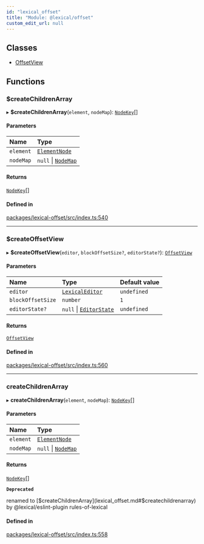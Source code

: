```yaml
---
id: "lexical_offset"
title: "Module: @lexical/offset"
custom_edit_url: null
---
```


## Classes

- [OffsetView](../classes/lexical_offset.OffsetView.md)

## Functions

### $createChildrenArray

▸ **$createChildrenArray**(`element`, `nodeMap`): [`NodeKey`](lexical.md#nodekey)[]

#### Parameters

| Name | Type |
| :------ | :------ |
| `element` | [`ElementNode`](../classes/lexical.ElementNode.md) |
| `nodeMap` | ``null`` \| [`NodeMap`](lexical.md#nodemap) |

#### Returns

[`NodeKey`](lexical.md#nodekey)[]

#### Defined in

[packages/lexical-offset/src/index.ts:540](https://github.com/facebook/lexical/tree/main/packages/lexical-offset/src/index.ts#L540)

___

### $createOffsetView

▸ **$createOffsetView**(`editor`, `blockOffsetSize?`, `editorState?`): [`OffsetView`](../classes/lexical_offset.OffsetView.md)

#### Parameters

| Name | Type | Default value |
| :------ | :------ | :------ |
| `editor` | [`LexicalEditor`](../classes/lexical.LexicalEditor.md) | `undefined` |
| `blockOffsetSize` | `number` | `1` |
| `editorState?` | ``null`` \| [`EditorState`](../classes/lexical.EditorState.md) | `undefined` |

#### Returns

[`OffsetView`](../classes/lexical_offset.OffsetView.md)

#### Defined in

[packages/lexical-offset/src/index.ts:560](https://github.com/facebook/lexical/tree/main/packages/lexical-offset/src/index.ts#L560)

___

### createChildrenArray

▸ **createChildrenArray**(`element`, `nodeMap`): [`NodeKey`](lexical.md#nodekey)[]

#### Parameters

| Name | Type |
| :------ | :------ |
| `element` | [`ElementNode`](../classes/lexical.ElementNode.md) |
| `nodeMap` | ``null`` \| [`NodeMap`](lexical.md#nodemap) |

#### Returns

[`NodeKey`](lexical.md#nodekey)[]

**`Deprecated`**

renamed to [$createChildrenArray](lexical_offset.md#$createchildrenarray) by @lexical/eslint-plugin rules-of-lexical

#### Defined in

[packages/lexical-offset/src/index.ts:558](https://github.com/facebook/lexical/tree/main/packages/lexical-offset/src/index.ts#L558)
